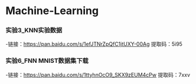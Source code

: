# Machine-Learning
### 实验3_KNN实验数据
-链接：https://pan.baidu.com/s/1efJTNrZpQfC1jtUXY-00Ag 提取码：5i95
### 实验6_FNN MNIST数据集下载
-链接：https://pan.baidu.com/s/1ttyhnOcO9_SKX9zEUM4cPw   提取码：7xxv

